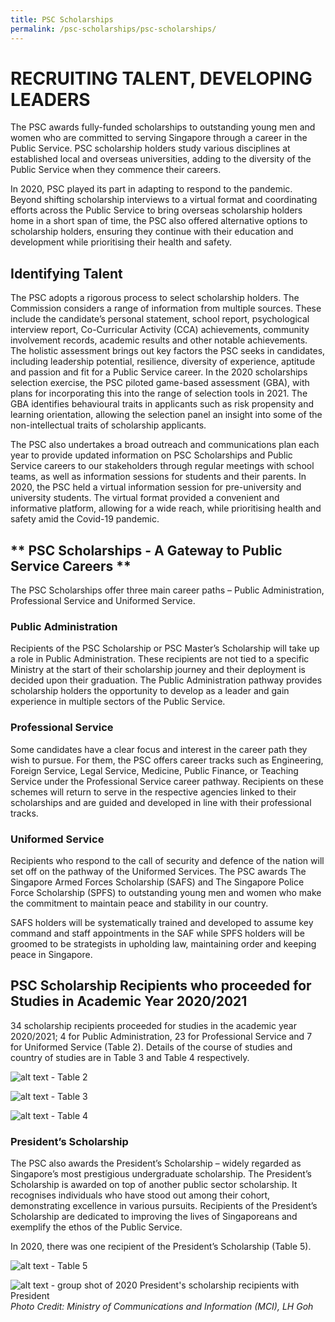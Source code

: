 ```yaml
---
title: PSC Scholarships
permalink: /psc-scholarships/psc-scholarships/
---
```

# **RECRUITING TALENT, DEVELOPING LEADERS**

The PSC awards fully-funded scholarships to outstanding young men and women who are committed to serving Singapore through a career in the Public Service. PSC scholarship holders study various disciplines at established local and overseas universities, adding to the diversity of the Public Service when they commence their careers.

In 2020, PSC played its part in adapting to respond to the pandemic. Beyond shifting scholarship interviews to a virtual format and coordinating efforts across the Public Service to bring overseas scholarship holders home in a short span of time, the PSC also offered alternative options to scholarship holders, ensuring they continue with their education and development while prioritising their health and safety. 


## **Identifying Talent** 

The PSC adopts a rigorous process to select scholarship holders. The Commission considers a range of information from multiple sources. These include the candidate’s personal statement, school report, psychological interview report, Co-Curricular Activity (CCA) achievements, community involvement records, academic results and other notable achievements. The holistic assessment brings out key factors the PSC seeks in candidates, including leadership potential, resilience, diversity of experience, aptitude and passion and fit for a Public Service career. In the 2020 scholarships selection exercise, the PSC piloted game-based assessment (GBA), with plans for incorporating this into the range of selection tools in 2021. The GBA identifies behavioural traits in applicants such as risk propensity and learning orientation, allowing the selection panel an insight into some of the non-intellectual traits of scholarship applicants. 

The PSC also undertakes a broad outreach and communications plan each year to provide updated information on PSC Scholarships and Public Service careers to our stakeholders through regular meetings with school teams, as well as information sessions for students and their parents. In 2020, the PSC held a virtual information session for pre-university and university students. The virtual format provided a convenient and informative platform, allowing for a wide reach, while prioritising health and safety amid the Covid-19 pandemic.


## ** PSC Scholarships - A Gateway to Public Service Careers ** 
The PSC Scholarships offer three main career paths – Public Administration, Professional Service and Uniformed Service.

### **Public Administration**

Recipients of the PSC Scholarship or PSC Master’s Scholarship will take up a role in Public Administration. These recipients are not tied to a specific Ministry at the start of their scholarship journey and their deployment is decided upon their graduation. The Public Administration pathway provides scholarship holders the opportunity to develop as a leader and gain experience in multiple sectors of the Public Service. 

### **Professional Service**

Some candidates have a clear focus and interest in the career path they wish to pursue. For them, the PSC offers career tracks such as Engineering, Foreign Service, Legal Service, Medicine, Public Finance, or Teaching Service under the Professional Service career pathway. Recipients on these schemes will return to serve in the respective agencies linked to their scholarships and are guided and developed in line with their professional tracks.

### **Uniformed Service**

Recipients who respond to the call of security and defence of the nation will set off on the pathway of the Uniformed Services. The PSC awards The Singapore Armed Forces Scholarship (SAFS) and The Singapore Police Force Scholarship (SPFS) to outstanding young men and women who make the commitment to maintain peace and stability in our country. 

SAFS holders will be systematically trained and developed to assume key command and staff appointments in the SAF while SPFS holders will be groomed to be strategists in upholding law, maintaining order and keeping peace in Singapore.


## **PSC Scholarship Recipients who proceeded for Studies in Academic Year 2020/2021**

34 scholarship recipients proceeded for studies in the academic year 2020/2021; 4 for Public Administration, 23 for Professional Service and 7 for Uniformed Service (Table 2). Details of the course of studies and country of studies are in Table 3 and Table 4 respectively.

![alt text - Table 2](/images/2020Table2.jpg)


![alt text - Table 3](/images/2020Table3.jpg)


![alt text - Table 4](/images/2020Table4.jpg)


### **President’s Scholarship** 

The PSC also awards the President’s Scholarship – widely regarded as Singapore’s most prestigious undergraduate scholarship. The President’s Scholarship is awarded on top of another public sector scholarship. It recognises individuals who have stood out among their cohort, demonstrating excellence in various pursuits. Recipients of the President’s Scholarship are dedicated to improving the lives of Singaporeans and exemplify the ethos of the Public Service. 

In 2020, there was one recipient of the President’s Scholarship (Table 5).

![alt text - Table 5](/images/2020Table5.jpg)


![alt text - group shot of 2020 President's scholarship recipients with President](/images/AllysaP.jpg)
_Photo Credit: Ministry of Communications and Information (MCI), LH Goh_
